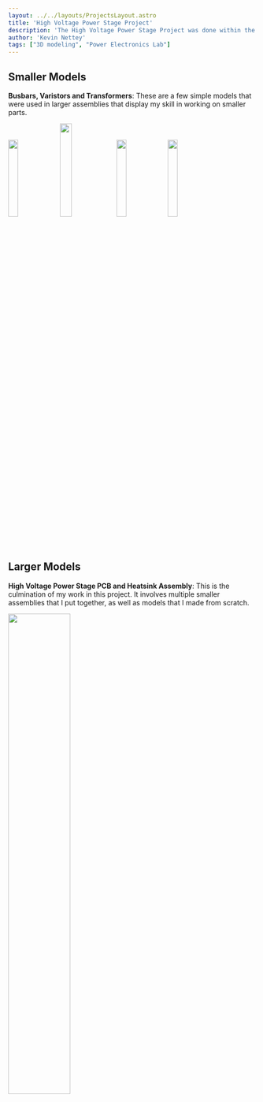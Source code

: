 ```yaml
---
layout: ../../layouts/ProjectsLayout.astro
title: 'High Voltage Power Stage Project'
description: 'The High Voltage Power Stage Project was done within the Miami University Power Electronics Laboratory, and was a small part of a larger project. The top level project features the designing of a bi-directional charging system that is powered by a solar panel and charges a 48 V battery and powers home appliances simultaneously with a 5 kW output. For this project, I made over 15 different 3D models, some of which can be seen below. The models varied greatly in complexity, and all of these parts serve one purpose or another in the very complex final assembly.'
author: 'Kevin Nettey'
tags: ["3D modeling", "Power Electronics Lab"]
---
```


## Smaller Models

**Busbars, Varistors and Transformers**: These are a few simple models that were used in larger assemblies that display my skill in working on smaller parts.

<img src="../src/static/img/s-busbar.png" width="20%">
<img src="../src/static/img/45-busbar.png" width="22%">
<img src="../src/static/img/nte1v150.png" width="20%">
<img src="../src/static/img/transformer.png" width="20%">

## Larger Models

**High Voltage Power Stage PCB and Heatsink Assembly**: This is the culmination of my work in this project. It involves multiple smaller assemblies that I put together, as well as models that I made from scratch.

<img src="../src/static/img/hvps_pcb_heatsink_assembly.png" width="50%">